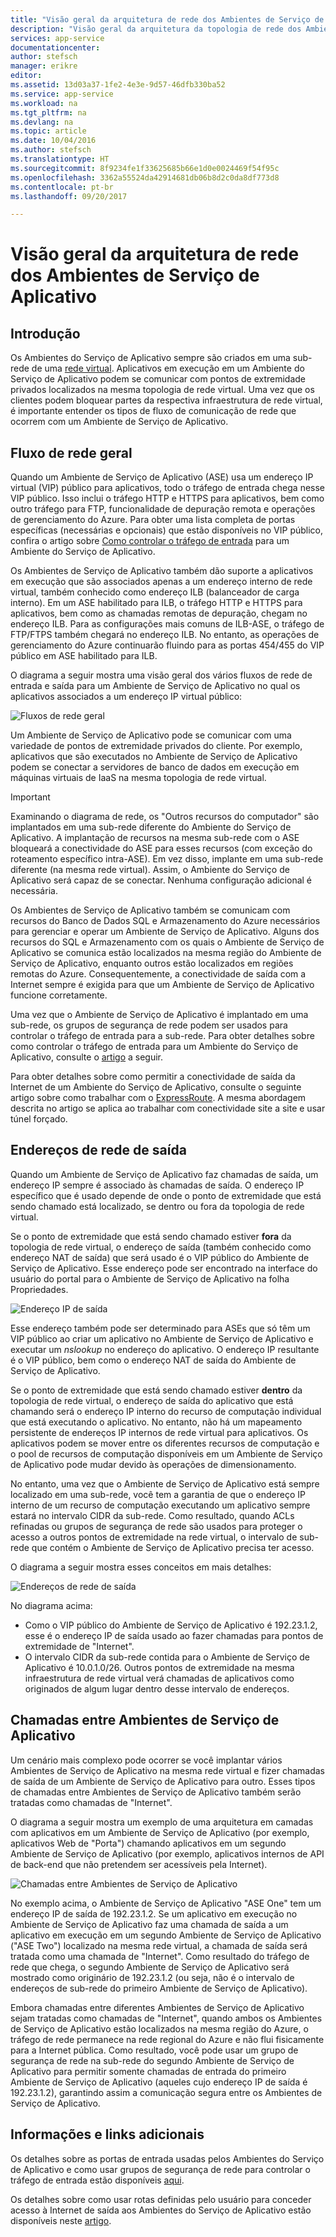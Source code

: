 ```yaml
---
title: "Visão geral da arquitetura de rede dos Ambientes de Serviço de Aplicativo"
description: "Visão geral da arquitetura da topologia de rede dos Ambientes de Serviço de Aplicativo."
services: app-service
documentationcenter: 
author: stefsch
manager: erikre
editor: 
ms.assetid: 13d03a37-1fe2-4e3e-9d57-46dfb330ba52
ms.service: app-service
ms.workload: na
ms.tgt_pltfrm: na
ms.devlang: na
ms.topic: article
ms.date: 10/04/2016
ms.author: stefsch
ms.translationtype: HT
ms.sourcegitcommit: 8f9234fe1f33625685b66e1d0e0024469f54f95c
ms.openlocfilehash: 3362a55524da42914681db06b8d2c0da8df773d8
ms.contentlocale: pt-br
ms.lasthandoff: 09/20/2017

---
```

# <a name="network-architecture-overview-of-app-service-environments"></a>Visão geral da arquitetura de rede dos Ambientes de Serviço de Aplicativo
## <a name="introduction"></a>Introdução
Os Ambientes do Serviço de Aplicativo sempre são criados em uma sub-rede de uma [rede virtual][virtualnetwork]. Aplicativos em execução em um Ambiente do Serviço de Aplicativo podem se comunicar com pontos de extremidade privados localizados na mesma topologia de rede virtual.  Uma vez que os clientes podem bloquear partes da respectiva infraestrutura de rede virtual, é importante entender os tipos de fluxo de comunicação de rede que ocorrem com um Ambiente de Serviço de Aplicativo.

## <a name="general-network-flow"></a>Fluxo de rede geral
Quando um Ambiente de Serviço de Aplicativo (ASE) usa um endereço IP virtual (VIP) público para aplicativos, todo o tráfego de entrada chega nesse VIP público.  Isso inclui o tráfego HTTP e HTTPS para aplicativos, bem como outro tráfego para FTP, funcionalidade de depuração remota e operações de gerenciamento do Azure.  Para obter uma lista completa de portas específicas (necessárias e opcionais) que estão disponíveis no VIP público, confira o artigo sobre [Como controlar o tráfego de entrada][controllinginboundtraffic] para um Ambiente do Serviço de Aplicativo. 

Os Ambientes de Serviço de Aplicativo também dão suporte a aplicativos em execução que são associados apenas a um endereço interno de rede virtual, também conhecido como endereço ILB (balanceador de carga interno).  Em um ASE habilitado para ILB, o tráfego HTTP e HTTPS para aplicativos, bem como as chamadas remotas de depuração, chegam no endereço ILB.  Para as configurações mais comuns de ILB-ASE, o tráfego de FTP/FTPS também chegará no endereço ILB.  No entanto, as operações de gerenciamento do Azure continuarão fluindo para as portas 454/455 do VIP público em ASE habilitado para ILB.

O diagrama a seguir mostra uma visão geral dos vários fluxos de rede de entrada e saída para um Ambiente de Serviço de Aplicativo no qual os aplicativos associados a um endereço IP virtual público:

![Fluxos de rede geral][GeneralNetworkFlows]

Um Ambiente de Serviço de Aplicativo pode se comunicar com uma variedade de pontos de extremidade privados do cliente.  Por exemplo, aplicativos que são executados no Ambiente de Serviço de Aplicativo podem se conectar a servidores de banco de dados em execução em máquinas virtuais de IaaS na mesma topologia de rede virtual.

> [!IMPORTANT]
> Examinando o diagrama de rede, os "Outros recursos do computador" são implantados em uma sub-rede diferente do Ambiente do Serviço de Aplicativo. A implantação de recursos na mesma sub-rede com o ASE bloqueará a conectividade do ASE para esses recursos (com exceção do roteamento específico intra-ASE). Em vez disso, implante em uma sub-rede diferente (na mesma rede virtual). Assim, o Ambiente do Serviço de Aplicativo será capaz de se conectar. Nenhuma configuração adicional é necessária.
> 
> 

Os Ambientes de Serviço de Aplicativo também se comunicam com recursos do Banco de Dados SQL e Armazenamento do Azure necessários para gerenciar e operar um Ambiente de Serviço de Aplicativo.  Alguns dos recursos do SQL e Armazenamento com os quais o Ambiente de Serviço de Aplicativo se comunica estão localizados na mesma região do Ambiente de Serviço de Aplicativo, enquanto outros estão localizados em regiões remotas do Azure.  Consequentemente, a conectividade de saída com a Internet sempre é exigida para que um Ambiente de Serviço de Aplicativo funcione corretamente. 

Uma vez que o Ambiente de Serviço de Aplicativo é implantado em uma sub-rede, os grupos de segurança de rede podem ser usados para controlar o tráfego de entrada para a sub-rede.  Para obter detalhes sobre como controlar o tráfego de entrada para um Ambiente do Serviço de Aplicativo, consulte o [artigo][controllinginboundtraffic] a seguir.

Para obter detalhes sobre como permitir a conectividade de saída da Internet de um Ambiente do Serviço de Aplicativo, consulte o seguinte artigo sobre como trabalhar com o [ExpressRoute][ExpressRoute].  A mesma abordagem descrita no artigo se aplica ao trabalhar com conectividade site a site e usar túnel forçado.

## <a name="outbound-network-addresses"></a>Endereços de rede de saída
Quando um Ambiente de Serviço de Aplicativo faz chamadas de saída, um endereço IP sempre é associado às chamadas de saída.  O endereço IP específico que é usado depende de onde o ponto de extremidade que está sendo chamado está localizado, se dentro ou fora da topologia de rede virtual.

Se o ponto de extremidade que está sendo chamado estiver **fora** da topologia de rede virtual, o endereço de saída (também conhecido como endereço NAT de saída) que será usado é o VIP público do Ambiente de Serviço de Aplicativo.  Esse endereço pode ser encontrado na interface do usuário do portal para o Ambiente de Serviço de Aplicativo na folha Propriedades.

![Endereço IP de saída][OutboundIPAddress]

Esse endereço também pode ser determinado para ASEs que só têm um VIP público ao criar um aplicativo no Ambiente de Serviço de Aplicativo e executar um *nslookup* no endereço do aplicativo. O endereço IP resultante é o VIP público, bem como o endereço NAT de saída do Ambiente de Serviço de Aplicativo.

Se o ponto de extremidade que está sendo chamado estiver **dentro** da topologia de rede virtual, o endereço de saída do aplicativo que está chamando será o endereço IP interno do recurso de computação individual que está executando o aplicativo.  No entanto, não há um mapeamento persistente de endereços IP internos de rede virtual para aplicativos.  Os aplicativos podem se mover entre os diferentes recursos de computação e o pool de recursos de computação disponíveis em um Ambiente de Serviço de Aplicativo pode mudar devido às operações de dimensionamento.

No entanto, uma vez que o Ambiente de Serviço de Aplicativo está sempre localizado em uma sub-rede, você tem a garantia de que o endereço IP interno de um recurso de computação executando um aplicativo sempre estará no intervalo CIDR da sub-rede.  Como resultado, quando ACLs refinadas ou grupos de segurança de rede são usados para proteger o acesso a outros pontos de extremidade na rede virtual, o intervalo de sub-rede que contém o Ambiente de Serviço de Aplicativo precisa ter acesso.

O diagrama a seguir mostra esses conceitos em mais detalhes:

![Endereços de rede de saída][OutboundNetworkAddresses]

No diagrama acima:

* Como o VIP público do Ambiente de Serviço de Aplicativo é 192.23.1.2, esse é o endereço IP de saída usado ao fazer chamadas para pontos de extremidade de "Internet".
* O intervalo CIDR da sub-rede contida para o Ambiente de Serviço de Aplicativo é 10.0.1.0/26.  Outros pontos de extremidade na mesma infraestrutura de rede virtual verá chamadas de aplicativos como originados de algum lugar dentro desse intervalo de endereços.

## <a name="calls-between-app-service-environments"></a>Chamadas entre Ambientes de Serviço de Aplicativo
Um cenário mais complexo pode ocorrer se você implantar vários Ambientes de Serviço de Aplicativo na mesma rede virtual e fizer chamadas de saída de um Ambiente de Serviço de Aplicativo para outro.  Esses tipos de chamadas entre Ambientes de Serviço de Aplicativo também serão tratadas como chamadas de "Internet".

O diagrama a seguir mostra um exemplo de uma arquitetura em camadas com aplicativos em um Ambiente de Serviço de Aplicativo (por exemplo, aplicativos Web de "Porta") chamando aplicativos em um segundo Ambiente de Serviço de Aplicativo (por exemplo, aplicativos internos de API de back-end que não pretendem ser acessíveis pela Internet). 

![Chamadas entre Ambientes de Serviço de Aplicativo][CallsBetweenAppServiceEnvironments] 

No exemplo acima, o Ambiente de Serviço de Aplicativo "ASE One" tem um endereço IP de saída de 192.23.1.2.  Se um aplicativo em execução no Ambiente de Serviço de Aplicativo faz uma chamada de saída a um aplicativo em execução em um segundo Ambiente de Serviço de Aplicativo ("ASE Two") localizado na mesma rede virtual, a chamada de saída será tratada como uma chamada de "Internet".  Como resultado do tráfego de rede que chega, o segundo Ambiente de Serviço de Aplicativo será mostrado como originário de 192.23.1.2 (ou seja, não é o intervalo de endereços de sub-rede do primeiro Ambiente de Serviço de Aplicativo).

Embora chamadas entre diferentes Ambientes de Serviço de Aplicativo sejam tratadas como chamadas de "Internet", quando ambos os Ambientes de Serviço de Aplicativo estão localizados na mesma região do Azure, o tráfego de rede permanece na rede regional do Azure e não flui fisicamente para a Internet pública.  Como resultado, você pode usar um grupo de segurança de rede na sub-rede do segundo Ambiente de Serviço de Aplicativo para permitir somente chamadas de entrada do primeiro Ambiente de Serviço de Aplicativo (aqueles cujo endereço IP de saída é 192.23.1.2), garantindo assim a comunicação segura entre os Ambientes de Serviço de Aplicativo.

## <a name="additional-links-and-information"></a>Informações e links adicionais
Os detalhes sobre as portas de entrada usadas pelos Ambientes do Serviço de Aplicativo e como usar grupos de segurança de rede para controlar o tráfego de entrada estão disponíveis [aqui][controllinginboundtraffic].

Os detalhes sobre como usar rotas definidas pelo usuário para conceder acesso à Internet de saída aos Ambientes do Serviço de Aplicativo estão disponíveis neste [artigo][ExpressRoute]. 

<!-- LINKS -->
[virtualnetwork]: http://azure.microsoft.com/services/virtual-network/
[controllinginboundtraffic]:  app-service-app-service-environment-control-inbound-traffic.md
[ExpressRoute]:  app-service-app-service-environment-network-configuration-expressroute.md

<!-- IMAGES -->
[GeneralNetworkFlows]: ./media/app-service-app-service-environment-network-architecture-overview/NetworkOverview-1.png
[OutboundIPAddress]: ./media/app-service-app-service-environment-network-architecture-overview/OutboundIPAddress-1.png
[OutboundNetworkAddresses]: ./media/app-service-app-service-environment-network-architecture-overview/OutboundNetworkAddresses-1.png
[CallsBetweenAppServiceEnvironments]: ./media/app-service-app-service-environment-network-architecture-overview/CallsBetweenEnvironments-1.png


